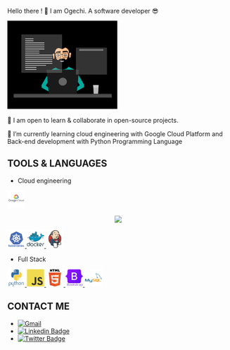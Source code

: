 <p align="left">Hello there ! 👋 I am Ogechi. A software developer 😎</p>
<p>
<img src="https://github.com/Dev-Ogechi/Dev-Ogechi/blob/49d3c18feba31f2760be63162169674b91bef294/DevsGif.gif" width="250" height="200"/>
</p>
<p align="left">🔭 I am open to learn & collaborate in open-source projects.</p>
<p align="left">🌱 I’m currently learning cloud engineering with Google Cloud Platform and Back-end development with Python Programming Language</p>

## TOOLS & LANGUAGES

- Cloud engineering
<!--Google Cloud Icon-->
<a href="https://cloud.google.com/" target="_blank">
  <img src="https://raw.githubusercontent.com/devicons/devicon/1119b9f84c0290e0f0b38982099a2bd027a48bf1/icons/googlecloud/googlecloud-original-wordmark.svg" height="40" width="40"> 
</a>

<p align="center">
  <a href="https://skillicons.dev">
    <img src="https://skillicons.dev/icons?i=git,kubernetes,docker,c,vim" />
  </a>
</p>

<!--Kubernetes Icon-->
<a href="https://www.kubernetes.io" target="_blank">
  <img src="https://raw.githubusercontent.com/devicons/devicon/1119b9f84c0290e0f0b38982099a2bd027a48bf1/icons/kubernetes/kubernetes-plain-wordmark.svg" height="40" width="40"> 
</a>

<!--Docker Icon-->
<a href="https://www.docker.com" target="_blank">
  <img src="https://raw.githubusercontent.com/devicons/devicon/1119b9f84c0290e0f0b38982099a2bd027a48bf1/icons/docker/docker-original-wordmark.svg" height="40" width="40"> 
</a>

<!--Jenkins Icon-->
<a href="https://www.jenkins.io" target="_blank">
  <img src="https://raw.githubusercontent.com/devicons/devicon/1119b9f84c0290e0f0b38982099a2bd027a48bf1/icons/jenkins/jenkins-original.svg" height="40" width="40"> 
</a>
  
 - Full Stack
<!--Python Icon-->
<a href="https://www.python.org" target="_blank">
  <img src="https://raw.githubusercontent.com/devicons/devicon/1119b9f84c0290e0f0b38982099a2bd027a48bf1/icons/python/python-original-wordmark.svg" height="40" width="40"> 
</a>

<!--JavaScript Icon--> 
<a href="https://www.javascript.com/" target="_blank"> 
    <img src="https://raw.githubusercontent.com/devicons/devicon/1119b9f84c0290e0f0b38982099a2bd027a48bf1/icons/javascript/javascript-original.svg" height="40" width="40"> 
</a>

<!--HTML Icon-->
<a href="https://www.html.com" target="_blank"> 
 <img src="https://raw.githubusercontent.com/devicons/devicon/1119b9f84c0290e0f0b38982099a2bd027a48bf1/icons/html5/html5-original-wordmark.svg" height="40" width="40"> 
</a>

<!--Bootstrap Icon-->
<a href="https://www.getbootstrap.com" target="_blank"> 
 <img src="https://raw.githubusercontent.com/devicons/devicon/1119b9f84c0290e0f0b38982099a2bd027a48bf1/icons/bootstrap/bootstrap-original-wordmark.svg" height="40" width="40"> 
</a>

<!--MySQL Icon-->
<a href= "https://www.mysql.com" target="_blank"> 
 <img src="https://raw.githubusercontent.com/devicons/devicon/1119b9f84c0290e0f0b38982099a2bd027a48bf1/icons/mysql/mysql-original-wordmark.svg" height="40" width="40"> 
</a>
<!--Github Icon
<a href= "https://www.github.com" target="_blank"> 
 <img src="https://raw.githubusercontent.com/devicons/devicon/1119b9f84c0290e0f0b38982099a2bd027a48bf1/icons/github/github-original-wordmark.svg" height="40" width="40">
</a>-->

## CONTACT ME
  - [![Gmail](https://img.shields.io/badge/Gmail-D14836?style=for-the-badge&logo=gmail&logoColor=white)](mailto:ogechiosiemo@gmail.com)
  - [![Linkedin Badge](https://img.shields.io/badge/-LinkedIn-0e76a8?style=flat-square&logo=Linkedin&logoColor=white)](https://linkedin.com/in/isaac-ogechi-4ba7a6160)
  - [![Twitter Badge](https://img.shields.io/badge/-Twitter-00acee?style=flat-square&logo=Twitter&logoColor=white)](https://twitter.com/_ogechi_)

<!---
Dev-Ogechi/Dev-Ogechi is a ✨ special ✨ repository because its `README.md` (this file) appears on your GitHub profile.
You can click the Preview link to take a look at your changes.
--->
